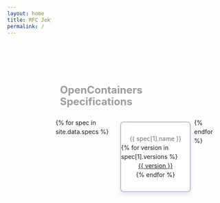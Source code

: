 ```yaml
---
layout: home
title: RFC Jekyll
permalink: /
---
```


<style>
@import url("https://fonts.googleapis.com/css2?family=Inter:wght@300;400;500;600;700;800;900&display=swap");

/* Adapted from https://codepen.io/havardob/pen/BapJYMg*/

body {
  font-family: "Inter", sans-serif;
  line-height: 1.5;
  min-height: 100vh;
  display: flex;
  align-items: top;
  justify-content: center;
}

.checkbox-group {
  justify-content: left;
  width: 90%;
  margin-left: auto;
  margin-right: auto;
  max-width: 600px;
  height: 100%;
  margin-top:200px;
}

@media (min-width: 600px) {
  .checkbox-group {
    display: flex;
  }
}

.checkbox-group > * {
  margin: 0.5rem 0.5rem;
}

.checkbox-group-legend {
  font-size: 1.5rem;
  font-weight: 700;
  color: #9c9c9c;
  text-align: left;
  line-height: 1.125;
  margin-bottom: 1.25rem;
}

.checkbox-input {
  clip: rect(0 0 0 0);
  -webkit-clip-path: inset(100%);
          clip-path: inset(100%);
  height: 1px;
  overflow: hidden;
  position: absolute;
  white-space: nowrap;
  width: 1px;
}
.checkbox-input:checked + .checkbox-tile {
  border-color: #2260ff;
  box-shadow: 0 5px 10px rgba(0, 0, 0, 0.1);
}
.checkbox-input:checked + .checkbox-tile:before {
  transform: scale(1);
  opacity: 1;
  background-color: #2260ff;
  border-color: #2260ff;
}
.checkbox-input:checked + .checkbox-tile .checkbox-icon, .checkbox-input:checked + .checkbox-tile .checkbox-label {
  color: #2260ff;
}
.checkbox-input:focus + .checkbox-tile {
  border-color: #2260ff;
  box-shadow: 0 5px 10px rgba(0, 0, 0, 0.1), 0 0 0 4px #b5c9fc;
}
.checkbox-input:focus + .checkbox-tile:before {
  transform: scale(1);
  opacity: 1;
}

.checkbox-tile {
  display: flex;
  flex-direction: column;
  align-items: center;
  justify-content: center;
  width: 10rem;
  min-height: 10rem;
  border-radius: 0.5rem;
  border: 2px solid #b5bfd9;
  background-color: #fff;
  box-shadow: 0 5px 10px rgba(0, 0, 0, 0.1);
  transition: 0.15s ease;
  position: relative;
}
.checkbox-tile:before {
  content: "";
  position: absolute;
  display: block;
  width: 1.25rem;
  height: 1.25rem;
  border-radius: 50%;
  top: 0.25rem;
  left: 0.25rem;
  opacity: 0;
  transform: scale(0);
  transition: 0.25s ease;
}
.checkbox-tile:hover {
  border-color: #2260ff;
}
.checkbox-tile:hover:before {
  transform: scale(1);
  opacity: 1;
}

.checkbox-icon {
  transition: 0.375s ease;
  color: #494949;
}
.checkbox-icon svg {
  width: 3rem;
  height: 3rem;
}

.checkbox-label {
  color: #707070;
  transition: 0.375s ease;
  text-align: center;
}
</style>

<fieldset class="checkbox-group" style="border:none">
  <legend class="checkbox-group-legend">OpenContainers Specifications</legend>
  {% for spec in site.data.specs %}
  <div class="checkbox" id="spec-{{ spec[0] }}">
    <label class="checkbox-wrapper">
      <input type="checkbox" class="checkbox-input" />
      <span class="checkbox-tile">
        <span class="checkbox-icon">
        </span>
        <span class="checkbox-label">{{ spec[1].name }}</span>
        {% for version in spec[1].versions %}
         <a class="clickme" href="#" data-id="{{ spec[0] }}" version-id="{{ version }}">{{ version }}</a>{% endfor %}
      </span>
    </label>
  </div>
{% endfor %}
</fieldset>

<script
  src="{{ site.baseurl }}/assets/js/jquery-3.3.1/jquery-3.3.1.min.js"
  integrity="sha256-FgpCb/KJQlLNfOu91ta32o/NMZxltwRo8QtmkMRdAu8="
  crossorigin="anonymous"></script>

<script>
$(".clickme").click(function(){
    var url = $(this).attr("data-id") + "?v=" + $(this).attr('version-id'); 
    document.location = "{{ site.baseurl }}/" + url;
})
</script>
